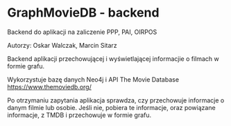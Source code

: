 # GraphMovieDB - backend

Backend do aplikacji na zaliczenie PPP, PAI, OIRPOS

Autorzy: Oskar Walczak, Marcin Sitarz

Backend aplikacji przechowującej i wyświetlającej informacjie o filmach w formie grafu.

Wykorzystuje bazę danych Neo4j i API The Movie Database https://www.themoviedb.org/

Po otrzymaniu zapytania aplikacja sprawdza, czy przechowuje informacje o danym filmie lub osobie. Jeśli nie, pobiera te informacje, oraz powiązane informacje, z TMDB i przechowuje w formie grafu.